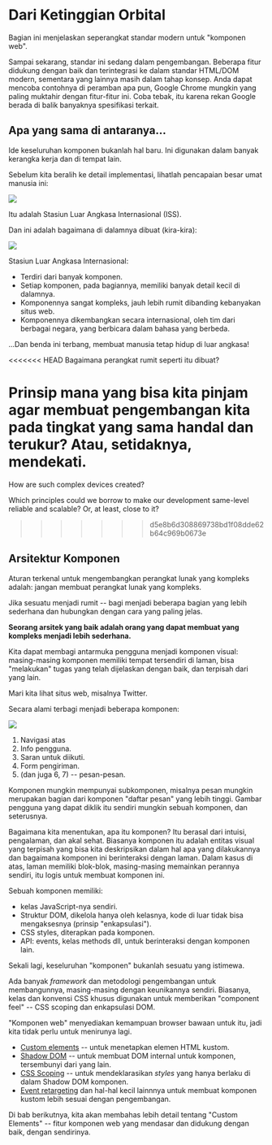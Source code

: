 # Dari Ketinggian Orbital

Bagian ini menjelaskan seperangkat standar modern untuk "komponen web".

Sampai sekarang, standar ini sedang dalam pengembangan. Beberapa fitur didukung dengan baik dan terintegrasi
ke dalam standar HTML/DOM modern, sementara yang lainnya masih dalam tahap konsep. Anda dapat mencoba contohnya 
di peramban apa pun, Google Chrome mungkin yang paling muktahir dengan fitur-fitur ini. Coba tebak, itu karena
rekan Google berada di balik banyaknya spesifikasi terkait.

## Apa yang sama di antaranya...

Ide keseluruhan komponen bukanlah hal baru. Ini digunakan dalam banyak kerangka kerja dan di tempat lain.

Sebelum kita beralih ke detail implementasi, lihatlah pencapaian besar umat manusia ini:

![](satellite.jpg)

Itu adalah Stasiun Luar Angkasa Internasional (ISS).

Dan ini adalah bagaimana di dalamnya dibuat (kira-kira):

![](satellite-expanded.jpg)

Stasiun Luar Angkasa Internasional:
- Terdiri dari banyak komponen.
- Setiap komponen, pada bagiannya, memiliki banyak detail kecil di dalamnya.
- Komponennya sangat kompleks, jauh lebih rumit dibanding kebanyakan situs web.
- Komponennya dikembangkan secara internasional, oleh tim dari berbagai negara, yang berbicara dalam bahasa yang berbeda.

...Dan benda ini terbang, membuat manusia tetap hidup di luar angkasa!

<<<<<<< HEAD
Bagaimana perangkat rumit seperti itu dibuat?

Prinsip mana yang bisa kita pinjam agar membuat pengembangan kita pada tingkat yang sama handal dan terukur? Atau, setidaknya, mendekati.
=======
How are such complex devices created?

Which principles could we borrow to make our development same-level reliable and scalable? Or, at least, close to it?
>>>>>>> d5e8b6d308869738bd1f08dde62b64c969b0673e

## Arsitektur Komponen

Aturan terkenal untuk mengembangkan perangkat lunak yang kompleks adalah: jangan membuat perangkat lunak yang kompleks.

Jika sesuatu menjadi rumit -- bagi menjadi beberapa bagian yang lebih sederhana dan hubungkan dengan cara yang paling jelas.

**Seorang arsitek yang baik adalah orang yang dapat membuat yang kompleks menjadi lebih sederhana.**

Kita dapat membagi antarmuka pengguna menjadi komponen visual: masing-masing komponen  memiliki tempat tersendiri di laman, bisa "melakukan" tugas yang telah dijelaskan dengan baik, dan terpisah dari yang lain.

Mari kita lihat situs web, misalnya Twitter.

Secara alami terbagi menjadi beberapa komponen:

![](web-components-twitter.svg)

1. Navigasi atas
2. Info pengguna.
3. Saran untuk diikuti.
4. Form pengiriman.
5. (dan juga 6, 7) -- pesan-pesan.

Komponen mungkin mempunyai subkomponen, misalnya pesan mungkin merupakan bagian dari komponen "daftar pesan" yang lebih tinggi. Gambar pengguna yang dapat diklik itu sendiri mungkin sebuah komponen, dan seterusnya.

Bagaimana kita menentukan, apa itu komponen? Itu berasal dari intuisi, pengalaman, dan akal sehat. Biasanya komponen itu adalah entitas visual yang terpisah yang bisa kita deskripsikan dalam hal apa yang dilakukannya dan bagaimana komponen ini berinteraksi dengan laman. Dalam kasus di atas, laman memiliki blok-blok, masing-masing memainkan perannya sendiri, itu logis untuk membuat komponen ini.

Sebuah komponen memiliki:
- kelas JavaScript-nya sendiri.
- Struktur DOM, dikelola hanya oleh kelasnya, kode di luar tidak bisa mengaksesnya (prinsip "enkapsulasi").
- CSS styles, diterapkan pada komponen.
- API: events, kelas methods dll, untuk berinteraksi dengan komponen lain.

Sekali lagi, keseluruhan "komponen" bukanlah sesuatu yang istimewa.

Ada banyak *framework* dan metodologi pengembangan untuk membangunnya, masing-masing dengan keunikannya sendiri. Biasanya, kelas dan konvensi CSS khusus digunakan untuk memberikan "component feel" -- CSS scoping dan enkapsulasi DOM.

"Komponen web" menyediakan kemampuan browser bawaan untuk itu, jadi kita tidak perlu untuk menirunya lagi.

- [Custom elements](https://html.spec.whatwg.org/multipage/custom-elements.html#custom-elements) -- untuk menetapkan elemen HTML kustom.
- [Shadow DOM](https://dom.spec.whatwg.org/#shadow-trees) -- untuk membuat DOM internal untuk komponen, tersembunyi dari yang lain.
- [CSS Scoping](https://drafts.csswg.org/css-scoping/) -- untuk mendeklarasikan *styles* yang hanya berlaku di dalam Shadow DOM komponen.
- [Event retargeting](https://dom.spec.whatwg.org/#retarget) dan hal-hal kecil lainnnya untuk membuat komponen kustom lebih sesuai dengan pengembangan.

Di bab berikutnya, kita akan membahas lebih detail tentang "Custom Elements" -- fitur komponen web yang mendasar dan didukung dengan baik, dengan sendirinya.
